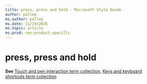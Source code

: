 ```yaml
---
title: press, press and hold - Microsoft Style Guide
author: pallep
ms.author: pallep
ms.date: 11/19/2016
ms.topic: article
ms.prod: non-product-specific
---
```


# press, press and hold

**See** [Touch and pen interaction term collection](/style-guide/a-z-word-list-term-collections/term-collections/touch-pen-interaction-terms), [Keys and keyboard shortcuts term collection](/style-guide/a-z-word-list-term-collections/term-collections/keys-keyboard-shortcuts)
